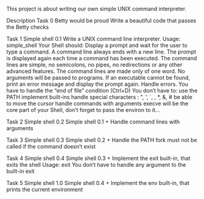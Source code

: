 This project is about writing our own simple UNIX command interpreter.

Description
Task 0
Betty would be proud
Write a beautiful code that passes the Betty checks

Task 1
Simple shell 0.1
Write a UNIX command line interpreter.
Usage: simple_shell
Your Shell should:
Display a prompt and wait for the user to type a command. A command line always ends with a new line.
The prompt is displayed again each time a command has been executed.
The command lines are simple, no semicolons, no pipes, no redirections or any other advanced features.
The command lines are made only of one word. No arguments will be passed to programs.
If an executable cannot be found, print an error message and display the prompt again.
Handle errors.
You have to handle the “end of file” condition (Ctrl+D)
You don’t have to:
use the PATH
implement built-ins
handle special characters : ", ', `, \, *, &, #
be able to move the cursor
handle commands with arguments
execve will be the core part of your Shell, don’t forget to pass the environ to it…

Task 2
Simple shell 0.2
Simple shell 0.1 +
Handle command lines with arguments

Task 3
Simple shell 0.3
Simple shell 0.2 +
Handle the PATH
fork must not be called if the command doesn’t exist

Task 4
 Simple shell 0.4
Simple shell 0.3 +
Implement the exit built-in, that exits the shell
Usage: exit
You don’t have to handle any argument to the built-in exit

Task 5
 Simple shell 1.0
Simple shell 0.4 +
Implement the env built-in, that prints the current environment
